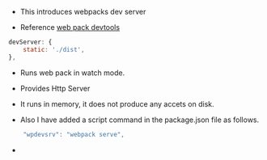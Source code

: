 - This introduces webpacks dev server

- Reference [web pack devtools](https://webpack.js.org/configuration/devtool/) 

```js
devServer: {
    static: './dist',
},
```

- Runs web pack in watch mode.
- Provides Http Server
- It runs in memory, it does not produce any accets on disk.

- Also I have added a script command in the package.json file as follows.

```js
    "wpdevsrv": "webpack serve",
```

- 


